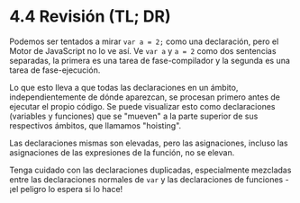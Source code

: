 # 4.4 Revisión \(TL; DR\)

Podemos ser tentados a mirar `var a = 2;` como una declaración, pero el Motor de JavaScript no lo ve así. Ve `var a` y `a = 2` como dos sentencias separadas, la primera es una tarea de fase-compilador y la segunda es una tarea de fase-ejecución.

Lo que esto lleva a que todas las declaraciones en un ámbito, independientemente de dónde aparezcan, se procesan primero antes de ejecutar el propio código. Se puede visualizar esto como declaraciones \(variables y funciones\) que se "mueven" a la parte superior de sus respectivos ámbitos, que llamamos "hoisting".

Las declaraciones mismas son elevadas, pero las asignaciones, incluso las asignaciones de las expresiones de la función, no se elevan.

Tenga cuidado con las declaraciones duplicadas, especialmente mezcladas entre las declaraciones normales de `var` y las declaraciones de funciones - ¡el peligro lo espera si lo hace!

